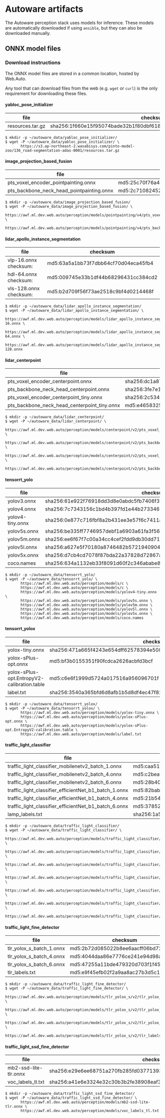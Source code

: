 # Autoware artifacts

The Autoware perception stack uses models for inference. These models are automatically downloaded if using `ansible`, but they can also be downloaded manually.

## ONNX model files

### Download instructions

The ONNX model files are stored in a common location, hosted by Web.Auto.

Any tool that can download files from the web (e.g. `wget` or `curl`) is the only requirement for downloading these files.

#### yabloc_pose_initializer

| file             | checksum                                                                |
| ---------------- | ----------------------------------------------------------------------- |
| resources.tar.gz | sha256:1f660e15f95074bade32b1f80dbf618e9cee1f0b9f76d3f4671cb9be7f56eb3a |

```console
$ mkdir -p ~/autoware_data/yabloc_pose_initializer/
$ wget -P ~/autoware_data/yabloc_pose_initializer/ \
       https://s3.ap-northeast-2.wasabisys.com/pinto-model-zoo/136_road-segmentation-adas-0001/resources.tar.gz
```

#### image_projection_based_fusion

| file                                      | checksum                             |
| ----------------------------------------- | ------------------------------------ |
| pts_voxel_encoder_pointpainting.onnx      | md5:25c70f76a45a64944ccd19f604c99410 |
| pts_backbone_neck_head_pointpainting.onnx | md5:2c7108245240fbd7bf0104dd68225868 |

```console
$ mkdir -p ~/autoware_data/image_projection_based_fusion/
$ wget -P ~/autoware_data/image_projection_based_fusion/ \
       https://awf.ml.dev.web.auto/perception/models/pointpainting/v4/pts_voxel_encoder_pointpainting.onnx \
       https://awf.ml.dev.web.auto/perception/models/pointpainting/v4/pts_backbone_neck_head_pointpainting.onnx
```

#### lidar_apollo_instance_segmentation

| file                   | checksum                             |
| ---------------------- | ------------------------------------ |
| vlp-16.onnx checksum:  | md5:63a5a1bb73f7dbb64cf70d04eca45fb4 |
| hdl-64.onnx checksum:  | md5:009745e33b1df44b68296431cc384cd2 |
| vls-128.onnx checksum: | md5:b2d709f56f73ae2518c9bf4d0214468f |

```console
$ mkdir -p ~/autoware_data/lidar_apollo_instance_segmentation/
$ wget -P ~/autoware_data/lidar_apollo_instance_segmentation/ \
       https://awf.ml.dev.web.auto/perception/models/lidar_apollo_instance_segmentation/vlp-16.onnx \
       https://awf.ml.dev.web.auto/perception/models/lidar_apollo_instance_segmentation/hdl-64.onnx \
       https://awf.ml.dev.web.auto/perception/models/lidar_apollo_instance_segmentation/vls-128.onnx
```

#### lidar_centerpoint

| file                                         | checksum                                                                |
| -------------------------------------------- | ----------------------------------------------------------------------- |
| pts_voxel_encoder_centerpoint.onnx           | sha256:dc1a876580d86ee7a341d543f8ade2ede7f43bd032dc5b44155b1f0175405764 |
| pts_backbone_neck_head_centerpoint.onnx      | sha256:3fe7e128955646740c41a25be0c8f141d5a94594fe79d7405fe2a859e391542e |
| pts_voxel_encoder_centerpoint_tiny.onnx      | sha256:2c53465715c1fd2e9dc5727ef3fca74f4cdf0538f74286b0946e219d0ca5693b |
| pts_backbone_neck_head_centerpoint_tiny.onnx | md5:e4658325b70222f7c3637fe00e586b82                                    |

```console
$ mkdir -p ~/autoware_data/lidar_centerpoint/
$ wget -P ~/autoware_data/lidar_centerpoint/ \
       https://awf.ml.dev.web.auto/perception/models/centerpoint/v2/pts_voxel_encoder_centerpoint.onnx \
       https://awf.ml.dev.web.auto/perception/models/centerpoint/v2/pts_backbone_neck_head_centerpoint.onnx \
       https://awf.ml.dev.web.auto/perception/models/centerpoint/v2/pts_voxel_encoder_centerpoint_tiny.onnx \
       https://awf.ml.dev.web.auto/perception/models/centerpoint/v2/pts_backbone_neck_head_centerpoint_tiny.onnx
```

#### tensorrt_yolo

| file             | checksum                                                                |
| ---------------- | ----------------------------------------------------------------------- |
| yolov3.onnx      | sha256:61e922f76918dd3d8e0abdc5fb7406f390609e08bd8ab9e5d3b97afb00f30f8c |
| yolov4.onnx      | sha256:7c7343156c1bd4b397fd1e44b27334691a6219db3ce2e29a03b72af65ddb8f39 |
| yolov4-tiny.onnx | sha256:0e877c716fbf8a2b431ee3e57f6c7411a6741319b52c32c6dafc53c7e1b17027 |
| yolov5s.onnx     | sha256:be335ff7746957debf1a6903a61fa3f568b780b4afe4958edf2d4bc98e9e0825 |
| yolov5m.onnx     | sha256:ee6f67f7c00a34cc4cef2fdd9db30dd714df1a4fb2d7e9fc1731cfe85b673133 |
| yolov5l.onnx     | sha256:a627e5f70180a8746482b572194090466db62c8d1256602c1cd20374dd960e34 |
| yolov5x.onnx     | sha256:d7cb4cd7078f87bda22a37828d72867accecedf9f74d0d87b5cc1f6f1180a019 |
| coco.names       | sha256:634a1132eb33f8091d60f2c346ababe8b905ae08387037aed883953b7329af84 |

```console
$ mkdir -p ~/autoware_data/tensorrt_yolo/
$ wget -P ~/autoware_data/tensorrt_yolo/ \
       https://awf.ml.dev.web.auto/perception/models/c \
       https://awf.ml.dev.web.auto/perception/models/c \
       https://awf.ml.dev.web.auto/perception/models/yolov4-tiny.onnx \
       https://awf.ml.dev.web.auto/perception/models/yolov5s.onnx \
       https://awf.ml.dev.web.auto/perception/models/yolov5m.onnx \
       https://awf.ml.dev.web.auto/perception/models/yolov5l.onnx \
       https://awf.ml.dev.web.auto/perception/models/yolov5x.onnx \
       https://awf.ml.dev.web.auto/perception/models/coco.names
```

#### tensorrt_yolox

| file                                        | checksum                                                                |
| ------------------------------------------- | ----------------------------------------------------------------------- |
| yolox-tiny.onnx                             | sha256:471a665f4243e654dff62578394e508db22ee29fe65d9e389dfc3b0f2dee1255 |
| yolox-sPlus-opt.onnx                        | md5:bf3b0155351f90fcdca2626acbfd3bcf                                    |
| yolox-sPlus-opt.EntropyV2-calibration.table | md5:c6e6f1999d5724a017516a956096701f                                    |
| label.txt                                   | sha256:3540a365bfd6d8afb1b5d8df4ec47f82cb984760d3270c9b41dbbb3422d09a0c |

```console
$ mkdir -p ~/autoware_data/tensorrt_yolox/
$ wget -P ~/autoware_data/tensorrt_yolox/ \
       https://awf.ml.dev.web.auto/perception/models/yolox-tiny.onnx \
       https://awf.ml.dev.web.auto/perception/models/yolox-sPlus-opt.onnx \
       https://awf.ml.dev.web.auto/perception/models/yolox-sPlus-opt.EntropyV2-calibration.table \
       https://awf.ml.dev.web.auto/perception/models/label.txt
```

#### traffic_light_classifier

| file                                                  | checksum                                                                |
| ----------------------------------------------------- | ----------------------------------------------------------------------- |
| traffic_light_classifier_mobilenetv2_batch_1.onnx     | md5:caa51f2080aa2df943e4f884c41898eb                                    |
| traffic_light_classifier_mobilenetv2_batch_4.onnx     | md5:c2beaf60210f471debfe72b86d076ca0                                    |
| traffic_light_classifier_mobilenetv2_batch_6.onnx     | md5:28b408710bcb24f4cdd4d746301d4e78                                    |
| traffic_light_classifier_efficientNet_b1_batch_1.onnx | md5:82baba4fcf1abe0c040cd55005e34510                                    |
| traffic_light_classifier_efficientNet_b1_batch_4.onnx | md5:21b549c2fe4fbb20d32cc019e6d70cd7                                    |
| traffic_light_classifier_efficientNet_b1_batch_6.onnx | md5:378526d9aa9fc6705cf399f7b35b3053                                    |
| lamp_labels.txt                                       | sha256:1a5a49eeec5593963eab8d70f48b8a01bfb07e753e9688eb1510ad26e803579d |

```console
$ mkdir -p ~/autoware_data/traffic_light_classifier/
$ wget -P ~/autoware_data/traffic_light_classifier/ \
       https://awf.ml.dev.web.auto/perception/models/traffic_light_classifier/v2/traffic_light_classifier_mobilenetv2_batch_1.onnx \
       https://awf.ml.dev.web.auto/perception/models/traffic_light_classifier/v2/traffic_light_classifier_mobilenetv2_batch_4.onnx \
       https://awf.ml.dev.web.auto/perception/models/traffic_light_classifier/v2/traffic_light_classifier_mobilenetv2_batch_6.onnx \
       https://awf.ml.dev.web.auto/perception/models/traffic_light_classifier/v2/traffic_light_classifier_efficientNet_b1_batch_1.onnx \
       https://awf.ml.dev.web.auto/perception/models/traffic_light_classifier/v2/traffic_light_classifier_efficientNet_b1_batch_4.onnx \
       https://awf.ml.dev.web.auto/perception/models/traffic_light_classifier/v2/traffic_light_classifier_efficientNet_b1_batch_6.onnx \
       https://awf.ml.dev.web.auto/perception/models/traffic_light_classifier/v2/lamp_labels.txt
```

#### traffic_light_fine_detector

| file                     | checksum                             |
| ------------------------ | ------------------------------------ |
| tlr_yolox_s_batch_1.onnx | md5:2b72d085022b8ee6aacff06bd722cfda |
| tlr_yolox_s_batch_4.onnx | md5:4044daa86e7776ce241e94d98a09cc0e |
| tlr_yolox_s_batch_6.onnx | md5:47255a11bde479320d703f1f45db1242 |
| tlr_labels.txt           | md5:e9f45efb02f2a9aa8ac27b3d5c164905 |

```console
$ mkdir -p ~/autoware_data/traffic_light_fine_detector/
$ wget -P ~/autoware_data/traffic_light_fine_detector/ \
       https://awf.ml.dev.web.auto/perception/models/tlr_yolox_s/v2/tlr_yolox_s_batch_1.onnx \
       https://awf.ml.dev.web.auto/perception/models/tlr_yolox_s/v2/tlr_yolox_s_batch_4.onnx \
       https://awf.ml.dev.web.auto/perception/models/tlr_yolox_s/v2/tlr_yolox_s_batch_6.onnx \
       https://awf.ml.dev.web.auto/perception/models/tlr_yolox_s/v2/tlr_labels.txt
```

#### traffic_light_ssd_fine_detector

| file                  | checksum                                                                |
| --------------------- | ----------------------------------------------------------------------- |
| mb2-ssd-lite-tlr.onnx | sha256:e29e6ee68751a270fb285fd037713939ca7f61a897b4c3a7ab22b0d6a9a21ddf |
| voc_labels_tl.txt     | sha256:a41e6e3324e32c30b3b2fe38908eaf3471e2bfdaeb9e14ca0c1c3bc0275119c6 |

```console
$ mkdir -p ~/autoware_data/traffic_light_ssd_fine_detector/
$ wget -P ~/autoware_data/traffic_light_ssd_fine_detector/ \
       https://awf.ml.dev.web.auto/perception/models/mb2-ssd-lite-tlr.onnx \
       https://awf.ml.dev.web.auto/perception/models/voc_labels_tl.txt
```
